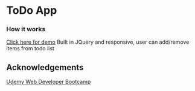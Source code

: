 # ToDo App

### How it works

[Click here for demo](https://joeybonneville.com/app/#/projects/todo-list)
Built in JQuery and responsive, user can add/remove items from todo list

## Acknowledgements

[Udemy Web Developer Bootcamp](https://www.udemy.com/the-web-developer-bootcamp/)
